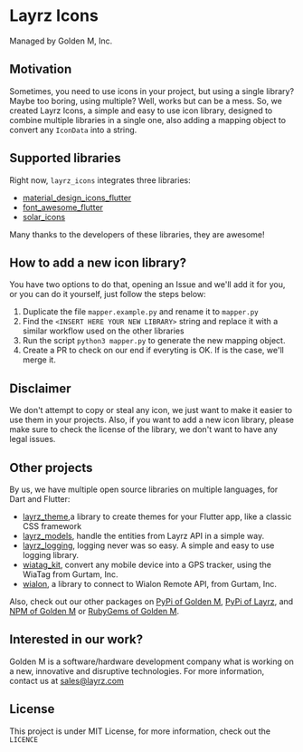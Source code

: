 # Layrz Icons

Managed by Golden M, Inc.

## Motivation
Sometimes, you need to use icons in your project, but using a single library? Maybe too boring, using multiple? Well, works but can be a mess. So, we created Layrz Icons, a simple and easy to use icon library, designed to combine multiple libraries in a single one, also adding a mapping object to convert any `IconData` into a string.

## Supported libraries
Right now, `layrz_icons` integrates three libraries:
- [material_design_icons_flutter](https://pub.dev/packages/material_design_icons_flutter)
- [font_awesome_flutter](https://pub.dev/packages/font_awesome_flutter)
- [solar_icons](https://pub.dev/packages/solar_icons)

Many thanks to the developers of these libraries, they are awesome!

## How to add a new icon library?
You have two options to do that, opening an Issue and we'll add it for you, or you can do it yourself, just follow the steps below:

1. Duplicate the file `mapper.example.py` and rename it to `mapper.py`
2. Find the `<INSERT HERE YOUR NEW LIBRARY>` string and replace it with a similar workflow used on the other libraries
3. Run the script `python3 mapper.py` to generate the new mapping object.
4. Create a PR to check on our end if everyting is OK. If is the case, we'll merge it.

## Disclaimer
We don't attempt to copy or steal any icon, we just want to make it easier to use them in your projects. Also, if you want to add a new icon library, please make sure to check the license of the library, we don't want to have any legal issues.

## Other projects
By us, we have multiple open source libraries on multiple languages, for Dart and Flutter:
- [layrz_theme](https://pub.dev/packages/layrz_theme),a library to create themes for your Flutter app, like a classic CSS framework
- [layrz_models](https://pub.dev/packages/layrz_models), handle the entities from Layrz API in a simple way.
- [layrz_logging](https://pub.dev/packages/layrz_logging), logging never was so easy. A simple and easy to use logging library.
- [wiatag_kit](https://pub.dev/packages/wiatag_kit), convert any mobile device into a GPS tracker, using the WiaTag from Gurtam, Inc.
- [wialon](https://pub.dev/packages/wialon), a library to connect to Wialon Remote API, from Gurtam, Inc.

Also, check out our other packages on [PyPi of Golden M](https://pypi.org/user/goldenm/), [PyPi of Layrz](https://pypi.org/user/layrz-software/), and [NPM of Golden M](https://www.npmjs.com/~goldenm) or [RubyGems of Golden M](https://rubygems.org/profiles/goldenm).

## Interested in our work?
Golden M is a software/hardware development company what is working on a new, innovative and disruptive technologies.
For more information, contact us at [sales@layrz.com](mailto:sales@layrz.com)

## License
This project is under MIT License, for more information, check out the `LICENCE`
